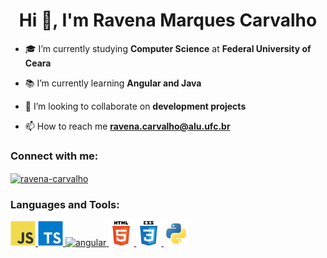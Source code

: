 
<h1 align="center">Hi 👋, I'm Ravena Marques Carvalho</h1>

- 🎓 I’m currently studying **Computer Science** at **Federal University of Ceara**

- 📚 I’m currently learning **Angular and Java**

- 🚀 I’m looking to collaborate on **development projects**

- 📫 How to reach me **ravena.carvalho@alu.ufc.br**

<h3 align="left">Connect with me:</h3>
<p align="left">
<a href="https://linkedin.com/in/ravena-carvalho" target="blank"><img align="center" src="https://raw.githubusercontent.com/rahuldkjain/github-profile-readme-generator/master/src/images/icons/Social/linked-in-alt.svg" alt="ravena-carvalho" height="30" width="40" /></a>
</p>

<h3 align="left">Languages and Tools:</h3>
<p align="left">  </a> <a href="https://developer.mozilla.org/en-US/docs/Web/JavaScript" target="_blank" rel="noreferrer"> <img src="https://raw.githubusercontent.com/devicons/devicon/master/icons/javascript/javascript-original.svg" alt="javascript" width="40" height="40"/> </a> <a href="https://www.typescriptlang.org/" target="_blank" rel="noreferrer"> <img src="https://raw.githubusercontent.com/devicons/devicon/master/icons/typescript/typescript-original.svg" alt="typescript" width="40" height="40"/> </a><a href="https://angular.io" target="_blank" rel="noreferrer"> <img src="https://angular.io/assets/images/logos/angular/angular.svg" alt="angular" width="40" height="40"/><a href="https://www.python.org" target="_blank" rel="noreferrer"> <a href="https://www.w3.org/html/" target="_blank" rel="noreferrer"> <img src="https://raw.githubusercontent.com/devicons/devicon/master/icons/html5/html5-original-wordmark.svg" alt="html5" width="40" height="40"/> </a><a href="https://www.w3schools.com/css/" target="_blank" rel="noreferrer"> <img src="https://raw.githubusercontent.com/devicons/devicon/master/icons/css3/css3-original-wordmark.svg" alt="css3" width="40" height="40"/> </a> </a><img src="https://raw.githubusercontent.com/devicons/devicon/master/icons/python/python-original.svg" alt="python" width="40" height="40"/> </a> </p>

